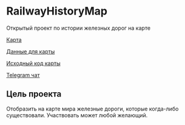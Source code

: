 # RailwayHistoryMap
Открытый проект по истории железных дорог на карте

[Карта](https://railwayhistorymap.github.io/)

[Данные для карты](https://github.com/railwayhistorymap/data)

[Исходный код карты](https://github.com/railwayhistorymap/railwayhistorymap.github.io)

[Telegram чат](https://t.me/railwayhistorymap)

## Цель проекта

Отобразить на карте мира железные дороги, которые когда-либо существовали.
Участвовать может любой желающий.
